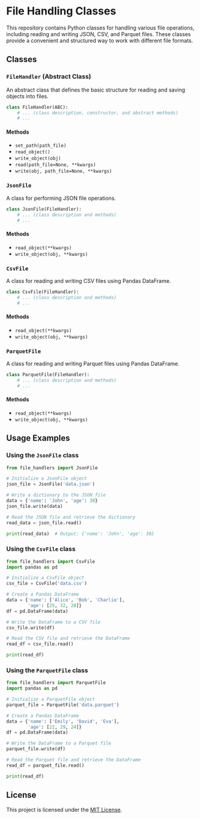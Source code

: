 # File Handling Classes

This repository contains Python classes for handling various file operations, including reading and writing JSON, CSV, and Parquet files. These classes provide a convenient and structured way to work with different file formats.

## Classes

### `FileHandler` (Abstract Class)

An abstract class that defines the basic structure for reading and saving objects into files.

```python
class FileHandler(ABC):
    # ... (class description, constructor, and abstract methods)
    # ...
```

#### Methods

- `set_path(path_file)`
- `read_object()`
- `write_object(obj)`
- `read(path_file=None, **kwargs)`
- `write(obj, path_file=None, **kwargs)`

### `JsonFile`

A class for performing JSON file operations.

```python
class JsonFile(FileHandler):
    # ... (class description and methods)
    # ...
```

#### Methods

- `read_object(**kwargs)`
- `write_object(obj, **kwargs)`

### `CsvFile`

A class for reading and writing CSV files using Pandas DataFrame.

```python
class CsvFile(FileHandler):
    # ... (class description and methods)
    # ...
```

#### Methods

- `read_object(**kwargs)`
- `write_object(obj, **kwargs)`

### `ParquetFile`

A class for reading and writing Parquet files using Pandas DataFrame.

```python
class ParquetFile(FileHandler):
    # ... (class description and methods)
    # ...
```

#### Methods

- `read_object(**kwargs)`
- `write_object(obj, **kwargs)`

## Usage Examples

### Using the `JsonFile` class

```python
from file_handlers import JsonFile

# Initialize a JsonFile object
json_file = JsonFile('data.json')

# Write a dictionary to the JSON file
data = {'name': 'John', 'age': 30}
json_file.write(data)

# Read the JSON file and retrieve the dictionary
read_data = json_file.read()

print(read_data)  # Output: {'name': 'John', 'age': 30}
```

### Using the `CsvFile` class

```python
from file_handlers import CsvFile
import pandas as pd

# Initialize a CsvFile object
csv_file = CsvFile('data.csv')

# Create a Pandas DataFrame
data = {'name': ['Alice', 'Bob', 'Charlie'],
        'age': [25, 32, 28]}
df = pd.DataFrame(data)

# Write the DataFrame to a CSV file
csv_file.write(df)

# Read the CSV file and retrieve the DataFrame
read_df = csv_file.read()

print(read_df)
```

### Using the `ParquetFile` class

```python
from file_handlers import ParquetFile
import pandas as pd

# Initialize a ParquetFile object
parquet_file = ParquetFile('data.parquet')

# Create a Pandas DataFrame
data = {'name': ['Emily', 'David', 'Eva'],
        'age': [22, 29, 24]}
df = pd.DataFrame(data)

# Write the DataFrame to a Parquet file
parquet_file.write(df)

# Read the Parquet file and retrieve the DataFrame
read_df = parquet_file.read()

print(read_df)
```

## License

This project is licensed under the [MIT License](LICENSE).
